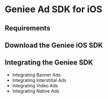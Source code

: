 Geniee Ad SDK for iOS
=====================

Requirements
------------

Download the Geniee iOS SDK
---------------------------

Integrating the Geniee SDK
--------------------------
* Integrating Banner Ads
* Integrating Interstitial Ads
* Integrating Video Ads
* Integrating Native Ads
